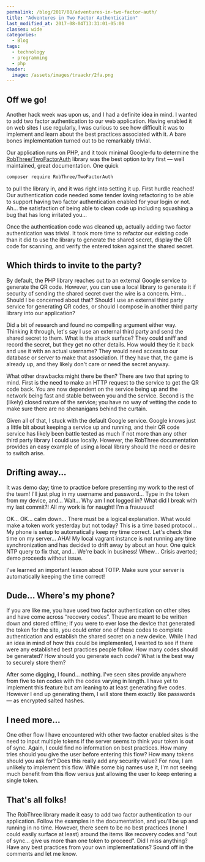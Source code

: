```yaml
---
permalink: /blog/2017/08/adventures-in-two-factor-auth/
title: "Adventures in Two Factor Authentication"
last_modified_at: 2017-08-04T13:31:01-05:00
classes: wide
categories:
  - Blog
tags:
  - technology
  - programming
  - php
header:
  image: /assets/images/traackr/2fa.png
---
```


## Off we go!
Another hack week was upon us, and I had a definite idea in mind. I wanted to add two factor authentication to our web
application. Having enabled it on web sites I use regularly, I was curious to see how difficult it was to implement and
learn about the best practices associated with it. A bare bones implementation turned out to be remarkably trivial.

Our application runs on PHP, and it took minimal Google-fu to determine the [RobThree/TwoFactorAuth](https://github.com/RobThree/TwoFactorAuth)
library was the best option to try first — well maintained, great documentation. One quick

```bash
composer require RobThree/TwoFactorAuth
```

to pull the library in, and it was right into setting it up. First hurdle reached! Our authentication code needed some
tender loving refactoring to be able to support having two factor authentication enabled for your login or not. Ah... the
satisfaction of being able to clean code up including squashing a bug that has long irritated you...

Once the authentication code was cleaned up, actually adding two factor authentication was trivial. It took more time to
refactor our existing code than it did to use the library to generate the shared secret, display the QR code for scanning,
and verify the entered token against the shared secret.

## Which thirds to invite to the party?
By default, the PHP library reaches out to an external Google service to generate the QR code. However, you can use a
local library to generate it if security of sending the shared secret over the wire is a concern. Hrm... Should I be
concerned about that? Should I use an external third party service for generating QR codes, or should I compose in another
third party library into our application?

Did a bit of research and found no compelling argument either way. Thinking it through, let's say I use an external third
party and send the shared secret to them. What is the attack surface? They could sniff and record the secret, but they
get no other details. How would they tie it back and use it with an actual username? They would need access to our
database or server to make that association. If they have that, the game is already up, and they likely don't care or
need the secret anyway.

What other drawbacks might there be then? There are two that spring to mind. First is the need to make an HTTP request
to the service to get the QR code back. You are now dependent on the service being up and the network being fast and
stable between you and the service. Second is the (likely) closed nature of the service; you have no way of vetting the
code to make sure there are no shenanigans behind the curtain.

Given all of that, I stuck with the default Google service. Google knows just a little bit about keeping a service up
and running, and their QR code service has likely been battle tested as much if not more than any other third party
library I could use locally. However, the RobThree documentation provides an easy example of using a local library should
the need or desire to switch arise.

## Drifting away...
It was demo day; time to practice before presenting my work to the rest of the team! I'll just plug in my username and
password... Type in the token from my device, and... Wait... Why am I not logged in? What did I break with my last
commit?! All my work is for naught! I'm a frauuuud!

OK... OK... calm down... There must be a logical explanation. What would make a token work yesterday but not today? This
is a time based protocol... My phone is setup to automatically keep my time correct. Let's check the time on my server...
AHA! My local vagrant instance is not running any time synchronization and has decided to drift away by about an hour.
One quick NTP query to fix that, and... We're back in business! Whew... Crisis averted; demo proceeds without issue.

I've learned an important lesson about TOTP. Make sure your server is automatically keeping the time correct!

## Dude... Where's my phone?
If you are like me, you have used two factor authentication on other sites and have come across “recovery codes”. These
are meant to be written down and stored offline; if you were to ever lose the device that generated the token for the
site, you could enter one of these codes to complete authentication and establish the shared secret on a new device.
While I had an idea in mind of how this could be implemented, I wanted to see if there were any established best practices
people follow. How many codes should be generated? How should you generate each code? What is the best way to securely
store them?

After some digging, I found... nothing. I've seen sites provide anywhere from five to ten codes with the codes varying
in length. I have yet to implement this feature but am leaning to at least generating five codes. However I end up
generating them, I will store them exactly like passwords — as encrypted salted hashes.

## I need more...
One other flow I have encountered with other two factor enabled sites is the need to input multiple tokens if the server
seems to think your token is out of sync. Again, I could find no information on best practices. How many tries should
you give the user before entering this flow? How many tokens should you ask for? Does this really add any security value?
For now, I am unlikely to implement this flow. While some big names use it, I'm not seeing much benefit from this flow
versus just allowing the user to keep entering a single token.

## That's all folks!
The RobThree library made it easy to add two factor authentication to our application. Follow the examples in the
documentation, and you'll be up and running in no time. However, there seem to be no best practices (none I could easily
surface at least) around the items like recovery codes and "out of sync... give us more than one token to proceed". Did
I miss anything? Have any best practices from your own implementations? Sound off in the comments and let me know.